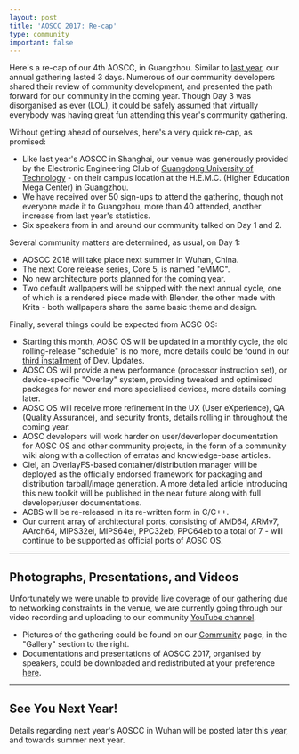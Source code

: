 ```yaml
---
layout: post
title: 'AOSCC 2017: Re-cap'
type: community
important: false
---
```


Here's a re-cap of our 4th AOSCC, in Guangzhou. Similar to
[last year](https://aosc.io/news/a-re-cap-our-3rd-aoscc), our annual gathering
lasted 3 days. Numerous of our community developers shared their review of
community development, and presented the path forward for our community in the
coming year. Though Day 3 was disorganised as ever (LOL), it could be safely
assumed that virtually everybody was having great fun attending this year's
community gathering.

Without getting ahead of ourselves, here's a very quick re-cap, as promised:

- Like last year's AOSCC in Shanghai, our venue was generously provided by
  the Electronic Engineering Club of
  [Guangdong University of Technology](http://www.gdut.edu.cn/) - on their
  campus location at the H.E.M.C. (Higher Education Mega Center) in Guangzhou.
- We have received over 50 sign-ups to attend the gathering, though not everyone
  made it to Guangzhou, more than 40 attended, another increase from last
  year's statistics.
- Six speakers from in and around our community talked on Day 1 and 2.

Several community matters are determined, as usual, on Day 1:

- AOSCC 2018 will take place next summer in Wuhan, China.
- The next Core release series, Core 5, is named "eMMC".
- No new architecture ports planned for the coming year.
- Two default wallpapers will be shipped with the next annual cycle, one of
  which is a rendered piece made with Blender, the other made with Krita -
  both wallpapers share the same basic theme and design.

Finally, several things could be expected from AOSC OS:

- Starting this month, AOSC OS will be updated in a monthly cycle, the old
  rolling-release "schedule" is no more, more details could be found in our
  [third installment](https://aosc.io/news/Dev-Updates-Issue-3-New-Update-Pattern)
  of Dev. Updates.
- AOSC OS will provide a new performance (processor instruction set), or
  device-specific "Overlay" system, providing tweaked and optimised packages
  for newer and more specialised devices, more details coming later.
- AOSC OS will receive more refinement in the UX (User eXperience), QA
  (Quality Assurance), and security fronts, details rolling in throughout the
  coming year.
- AOSC developers will work harder on user/deverloper documentation for AOSC
  OS and other community projects, in the form of a community wiki along with a
  collection of erratas and knowledge-base articles.
- Ciel, an OverlayFS-based container/distribution manager will be deployed
  as the officially endorsed framework for packaging and distribution
  tarball/image generation. A more detailed article introducing this new toolkit
  will be published in the near future along with full developer/user
  documentations.
- ACBS will be re-released in its re-written form in C/C++.
- Our current array of architectural ports, consisting of AMD64, ARMv7,
  AArch64, MIPS32el, MIPS64el, PPC32eb, PPC64eb to a total of 7 - will continue
  to be supported as official ports of AOSC OS.

--------

## Photographs, Presentations, and Videos

Unfortunately we were unable to provide live coverage of our gathering due to
networking constraints in the venue, we are currently going through our video
recording and uploading to our community
[YouTube channel](https://www.youtube.com/channel/UCQcEbjx5eVZYeH2Q59vPf9g).

- Pictures of the gathering could be found on our
  [Community](https://aosc.io/community) page, in the "Gallery" section
  to the right.
- Documentations and presentations of AOSCC 2017, organised by speakers,
  could be downloaded and redistributed at your preference
  [here](https://repo.aosc.io/aosc-documentation/aoscc-2017/).

--------

## See You Next Year!

Details regarding next year's AOSCC in Wuhan will be posted later this year,
and towards summer next year.